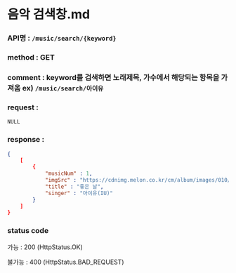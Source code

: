 # 음악 검색창.md
### API명 : `/music/search/{keyword}`

### method : GET

### comment : keyword를 검색하면 노래제목, 가수에서 해당되는 항목을 가져옴 ex) `/music/search/아이유`

### request :
    NULL

### response :
~~~json
{
    [
        {
            "musicNum" : 1,
            "imgSrc" : "https://cdnimg.melon.co.kr/cm/album/images/010/93/562/1093562_500.jpg/melon/resize/282/quality/80/optimize",
            "title" : "좋은 날",
            "singer" : "아이유(IU)"
        }
    ]
}
~~~
### status code
가능 : 200 (HttpStatus.OK)

불가능 : 400 (HttpStatus.BAD_REQUEST)